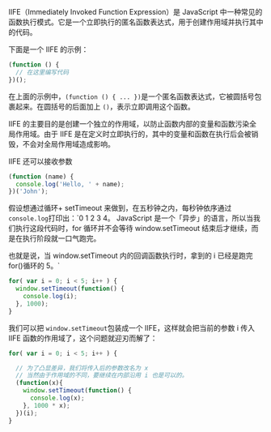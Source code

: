 IIFE（Immediately Invoked Function Expression）是 JavaScript 中一种常见的函数执行模式。它是一个立即执行的匿名函数表达式，用于创建作用域并执行其中的代码。

下面是一个 IIFE 的示例：

```JavaScript
(function () {
  // 在这里编写代码
})();
```

在上面的示例中，`(function () { ... })`是一个匿名函数表达式，它被圆括号包裹起来。在圆括号的后面加上 `()`，表示立即调用这个函数。

IIFE 的主要目的是创建一个独立的作用域，以防止函数内部的变量和函数污染全局作用域。由于 IIFE 是在定义时立即执行的，其中的变量和函数在执行后会被销毁，不会对全局作用域造成影响。

IIFE 还可以接收参数

```JavaScript
(function (name) {
  console.log('Hello, ' + name);
})('John');
```

假设想通过循环+ setTimeout 来做到，在五秒钟之内，每秒钟依序通过 `console.log`打印出：`0 1 2 3 4。 JavaScript 是一个「异步」的语言，所以当我们执行这段代码时，for 循环并不会等待 window.setTimeout 结束后才继续，而是在执行阶段就一口气跑完。

也就是说，当 window.setTimeout 内的回调函数执行时，拿到的 i 已经是跑完 for()循环的 5。`

```JavaScript
for( var i = 0; i < 5; i++ ) {
  window.setTimeout(function() {
    console.log(i);
  }, 1000);
}
```

我们可以把 `window.setTimeout`包装成一个 IIFE，这样就会把当前的参数 i 传入 IIFE 函数的作用域了，这个问题就迎刃而解了：

```JavaScript
for( var i = 0; i < 5; i++ ) {

  // 为了凸显差异，我们将传入后的参数改名为 x
  // 当然由于作用域的不同，要继续在内部沿用 i 也是可以的。
  (function(x){
    window.setTimeout(function() {
      console.log(x);
    }, 1000 * x);
  })(i);
}
```
